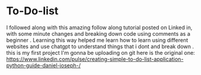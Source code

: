 # To-Do-list
I followed along with this amazing follow along tutorial posted on Linked in, with some minute changes and breaking down code using comments as a beginner .  Learning this way helped me learn how to learn using different websites and use chatgpt to understand things that i dont and break down . this is my first project I'm gonna be uploading on git 
here is the original one: https://www.linkedin.com/pulse/creating-simple-to-do-list-application-python-guide-daniel-joseph-/
